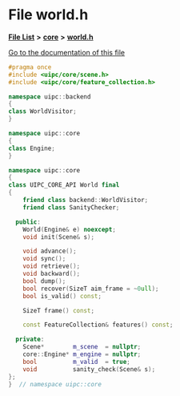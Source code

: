 

# File world.h

[**File List**](files.md) **>** [**core**](dir_eca9d1283f7cad9ff89c5ab44937d4d9.md) **>** [**world.h**](world_8h.md)

[Go to the documentation of this file](world_8h.md)


```C++
#pragma once
#include <uipc/core/scene.h>
#include <uipc/core/feature_collection.h>

namespace uipc::backend
{
class WorldVisitor;
}

namespace uipc::core
{
class Engine;
}

namespace uipc::core
{
class UIPC_CORE_API World final
{
    friend class backend::WorldVisitor;
    friend class SanityChecker;

  public:
    World(Engine& e) noexcept;
    void init(Scene& s);

    void advance();
    void sync();
    void retrieve();
    void backward();
    bool dump();
    bool recover(SizeT aim_frame = ~0ull);
    bool is_valid() const;

    SizeT frame() const;

    const FeatureCollection& features() const;

  private:
    Scene*        m_scene  = nullptr;
    core::Engine* m_engine = nullptr;
    bool          m_valid  = true;
    void          sanity_check(Scene& s);
};
}  // namespace uipc::core
```



